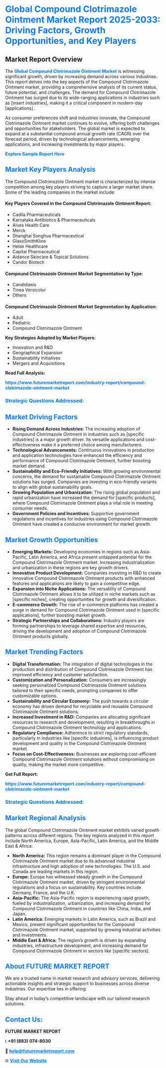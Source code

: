 <h1 style="color: #007BFF;">Global Compound Clotrimazole Ointment Market Report 2025-2033: Driving Factors, Growth Opportunities, and Key Players</h1>

<section id="overview">
<h2>Market Report Overview</h2>
<p>The <a href="https://www.futuremarketreport.com/industry-report/compound-clotrimazole-ointment-market" style="color: #007BFF; text-decoration: none;"><strong>Global Compound Clotrimazole Ointment Market</strong></a> is witnessing significant growth, driven by increasing demand across various industries. This report delves into the key aspects of the Compound Clotrimazole Ointment market, providing a comprehensive analysis of its current status, future potential, and challenges. The demand for Compound Clotrimazole Ointment has surged due to its wide-ranging applications in industries such as [insert industries], making it a critical component in modern-day [applications].</p>
<p>As consumer preferences shift and industries innovate, the Compound Clotrimazole Ointment market continues to evolve, offering both challenges and opportunities for stakeholders. The global market is expected to expand at a substantial compound annual growth rate (CAGR) over the forecast period, driven by technological advancements, emerging applications, and increasing investments by major players.</p>
</section>

<section id="overview">
<p><a href="https://www.futuremarketreport.com/request-sample/reportId=107768" style="color: #007BFF; text-decoration: none;"><strong>Explore Sample Report Here</strong></a></p>
</section>

<section id="key-players">
<h2 style="color: #007BFF;">Market Key Players Analysis</h2>
<p>The Compound Clotrimazole Ointment market is characterized by intense competition among key players striving to capture a larger market share. Some of the leading companies in the market include:</p>
<h4>Key Players Covered in the Compound Clotrimazole Ointment Report:</h4>
<ul><li>Cadila Pharmaceuticals</li><li>Karnataka Antibiotics &amp; Pharmaceuticals</li><li>Alves Health Care</li><li>Merck</li><li>Shanghai Songhua Pharmaceutical</li><li>GlaxoSmithKline</li><li>Helax Healthcare</li><li>Capital Pharmaceutical</li><li>Aidance Skincare &amp; Topical Solutions</li><li>Candor Biotech</li></ul>
<h4>Compound Clotrimazole Ointment Market Segmentation by Type:</h4>
<ul><li>Candidiasis</li><li>Tinea Versicolor</li><li>Others</li></ul>

<h4>Compound Clotrimazole Ointment Market Segmentation by Application:</h4>
<ul><li>Adult</li><li>Pediatric</li><li>Compound Clotrimazole Ointment</li></ul>
<p><strong>Key Strategies Adopted by Market Players:</strong></p>
<ul>
<li>Innovation and R&D</li>
<li>Geographical Expansion</li>
<li>Sustainability Initiatives</li>
<li>Mergers and Acquisitions</li>
</ul>
</section>

<section>
<p><strong>Read Full Analysis: </strong></p><a href="https://www.futuremarketreport.com/industry-report/compound-clotrimazole-ointment-market" style="color: #007BFF; text-decoration: none;"><strong>https://www.futuremarketreport.com/industry-report/compound-clotrimazole-ointment-market</strong></a>
<h3 style="color: #007BFF;">Strategic Questions Addressed:</h3>
</section>

<section id="driving-factors">
<h2 style="color: #007BFF;">Market Driving Factors</h2>
<ul>
<li><strong>Rising Demand Across Industries:</strong> The increasing adoption of Compound Clotrimazole Ointment in industries such as [specific industries] is a major growth driver. Its versatile applications and cost-effectiveness make it a preferred choice among manufacturers.</li>
<li><strong>Technological Advancements:</strong> Continuous innovations in production and application technologies have enhanced the efficiency and performance of Compound Clotrimazole Ointment, further boosting market demand.</li>
<li><strong>Sustainability and Eco-Friendly Initiatives:</strong> With growing environmental concerns, the demand for sustainable Compound Clotrimazole Ointment solutions has surged. Companies are investing in eco-friendly variants to align with global sustainability goals.</li>
<li><strong>Growing Population and Urbanization:</strong> The rising global population and rapid urbanization have increased the demand for [specific products], where Compound Clotrimazole Ointment plays a vital role in meeting consumer needs.</li>
<li><strong>Government Policies and Incentives:</strong> Supportive government regulations and incentives for industries using Compound Clotrimazole Ointment have created a conducive environment for market growth.</li>
</ul>
</section>

<section id="growth-opportunities">
<h2 style="color: #007BFF;">Market Growth Opportunities</h2>
<ul>
<li><strong>Emerging Markets:</strong> Developing economies in regions such as Asia-Pacific, Latin America, and Africa present untapped potential for the Compound Clotrimazole Ointment market. Increasing industrialization and urbanization in these regions are key growth drivers.</li>
<li><strong>Innovative Product Development:</strong> Companies investing in R&D to create innovative Compound Clotrimazole Ointment products with enhanced features and applications are likely to gain a competitive edge.</li>
<li><strong>Expansion into Niche Applications:</strong> The versatility of Compound Clotrimazole Ointment allows it to be utilized in niche markets such as [specific niches], creating opportunities for growth and diversification.</li>
<li><strong>E-commerce Growth:</strong> The rise of e-commerce platforms has created a surge in demand for Compound Clotrimazole Ointment used in [specific applications], further boosting market growth.</li>
<li><strong>Strategic Partnerships and Collaborations:</strong> Industry players are forming partnerships to leverage shared expertise and resources, driving the development and adoption of Compound Clotrimazole Ointment products globally.</li>
</ul>
</section>

<section id="trending-factors">
<h2 style="color: #007BFF;">Market Trending Factors</h2>
<ul>
<li><strong>Digital Transformation:</strong> The integration of digital technologies in the production and distribution of Compound Clotrimazole Ointment has improved efficiency and customer satisfaction.</li>
<li><strong>Customization and Personalization:</strong> Consumers are increasingly seeking personalized Compound Clotrimazole Ointment solutions tailored to their specific needs, prompting companies to offer customizable options.</li>
<li><strong>Sustainability and Circular Economy:</strong> The push towards a circular economy has driven demand for recyclable and reusable Compound Clotrimazole Ointment solutions.</li>
<li><strong>Increased Investment in R&D:</strong> Companies are allocating significant resources to research and development, resulting in breakthroughs in Compound Clotrimazole Ointment technology and applications.</li>
<li><strong>Regulatory Compliance:</strong> Adherence to strict regulatory standards, particularly in industries like [specific industries], is influencing product development and quality in the Compound Clotrimazole Ointment market.</li>
<li><strong>Focus on Cost-Effectiveness:</strong> Businesses are exploring cost-efficient Compound Clotrimazole Ointment solutions without compromising on quality, making the market more competitive.</li>
</ul>
</section>

<section>
<p><strong>Get Full Report: </strong></p><a href="https://www.futuremarketreport.com/industry-report/compound-clotrimazole-ointment-market" style="color: #007BFF; text-decoration: none;"><strong>https://www.futuremarketreport.com/industry-report/compound-clotrimazole-ointment-market</strong></a>
<h3 style="color: #007BFF;">Strategic Questions Addressed:</h3>
</section>


<section id="regional-analysis">
<h2 style="color: #007BFF;">Market Regional Analysis</h2>
<p>The global Compound Clotrimazole Ointment market exhibits varied growth patterns across different regions. The key regions analyzed in this report include North America, Europe, Asia-Pacific, Latin America, and the Middle East & Africa:</p>
<ul>
<li><strong>North America:</strong> This region remains a dominant player in the Compound Clotrimazole Ointment market due to its advanced industrial infrastructure and high adoption of new technologies. The U.S. and Canada are leading markets in this region.</li>
<li><strong>Europe:</strong> Europe has witnessed steady growth in the Compound Clotrimazole Ointment market, driven by stringent environmental regulations and a focus on sustainability. Key countries include Germany, France, and the U.K.</li>
<li><strong>Asia-Pacific:</strong> The Asia-Pacific region is experiencing rapid growth, fueled by industrialization, urbanization, and increasing demand for Compound Clotrimazole Ointment in countries like China, India, and Japan.</li>
<li><strong>Latin America:</strong> Emerging markets in Latin America, such as Brazil and Mexico, present significant opportunities for the Compound Clotrimazole Ointment market, supported by growing industrial activities and investments.</li>
<li><strong>Middle East & Africa:</strong> The region’s growth is driven by expanding industries, infrastructure development, and increasing demand for Compound Clotrimazole Ointment in sectors like [specific sectors].</li>
</ul>
</section>

<footer>
<h2 style="color: #007BFF;">About FUTURE MARKET REPORT</h2>
<p>We are a trusted name in market research and advisory services, delivering actionable insights and strategic support to businesses across diverse industries. Our expertise lies in offering:</p>

<p>Stay ahead in today’s competitive landscape with our tailored research solutions.</p>

<h2 style="color: #007BFF;">Contact Us:</h2>
<p><strong>FUTURE MARKET REPORT</strong></p>
<p>📞 <strong>+91 (883) 074-8030</strong></p>
<p>📧 <strong><a href="mailto:help@futuremarketreport.com" style="color: #007BFF;">help@futuremarketreport.com</a></strong></p>
<p>🌐 <strong><a href="https://www.futuremarketreport.com/" style="color: #007BFF;">Visit Our Website</a></strong></p>
</footer>